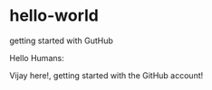 # hello-world
getting started with GutHub


Hello Humans:

Vijay here!, getting started with the GitHub account!


